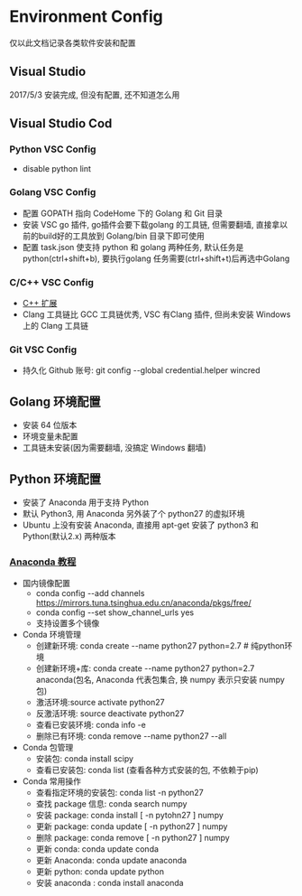 # Environment Config
仅以此文档记录各类软件安装和配置

## Visual Studio
2017/5/3 安装完成, 但没有配置, 还不知道怎么用

## Visual Studio Cod
### Python VSC Config
- disable python lint

### Golang VSC Config
- 配置 GOPATH 指向 CodeHome 下的 Golang 和 Git 目录
- 安装 VSC go 插件, go插件会要下载golang 的工具链, 但需要翻墙, 直接拿以前的build好的工具放到 Golang/bin 目录下即可使用
- 配置 task.json 使支持 python 和 golang 两种任务, 默认任务是python(ctrl+shift+b), 要执行golang 任务需要(ctrl+shift+t)后再选中Golang
 

### C/C++ VSC Config
- [C++ 扩展](https://blogs.msdn.microsoft.com/c/?p=1072)
- Clang 工具链比 GCC 工具链优秀, VSC 有Clang 插件, 但尚未安装 Windows 上的 Clang 工具链
### Git VSC Config
- 持久化 Github 账号: git config --global credential.helper wincred

## Golang 环境配置
- 安装 64 位版本
- 环境变量未配置
- 工具链未安装(因为需要翻墙, 没搞定 Windows 翻墙)

## Python 环境配置
- 安装了 Anaconda 用于支持 Python
- 默认 Python3, 用 Anaconda 另外装了个 python27 的虚拟环境
- Ubuntu 上没有安装 Anaconda, 直接用 apt-get 安装了 python3 和 Python(默认2.x) 两种版本

### [Anaconda 教程](http://www.jianshu.com/p/2f3be7781451)
- 国内镜像配置
  * conda config --add channels https://mirrors.tuna.tsinghua.edu.cn/anaconda/pkgs/free/
  * conda config --set show_channel_urls yes
  * 支持设置多个镜像
- Conda 环境管理
  * 创建新环境: conda create --name python27 python=2.7 # 纯python环境
  * 创建新环境+库: conda create --name python27 python=2.7 anaconda(包名, Anaconda 代表包集合, 换 numpy 表示只安装 numpy包)
  * 激活环境:source activate python27
  * 反激活环境: source deactivate python27
  * 查看已安装环境: conda info -e
  * 删除已有环境: conda remove --name python27 --all
- Conda 包管理
  * 安装包: conda install scipy
  * 查看已安装包: conda list (查看各种方式安装的包, 不依赖于pip)
- Conda 常用操作
  * 查看指定环境的安装包: conda list -n python27
  * 查找 package 信息: conda search numpy
  * 安装 package: conda install [ -n pytohn27 ] numpy
  * 更新 package: conda update [ -n python27 ] numpy
  * 删除 package: conda remove [ -n  python27 ] numpy
  * 更新 conda: conda update conda
  * 更新 Anaconda: conda update anaconda
  * 更新 python: conda update python
  * 安装 anaconda : conda install anaconda
